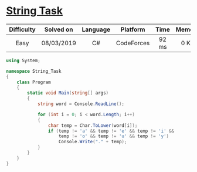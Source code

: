 # [String Task](https://codeforces.com/contest/118/problem/A)

| Difficulty | Solved on  | Language   | Platform   | Time       | Memory     |
| :--------: | :--------: | :--------: | :--------: | :--------: | :--------: |
| Easy       | 08/03/2019 | C#         | CodeForces | 92 ms      | 0 KB       |

```c#
using System;

namespace String_Task
{
    class Program
    {
        static void Main(string[] args)
        {
            string word = Console.ReadLine();

            for (int i = 0; i < word.Length; i++)
            {
                char temp = Char.ToLower(word[i]);
                if (temp != 'a' && temp != 'e' && temp != 'i' &&
                    temp != 'o' && temp != 'u' && temp != 'y')
                    Console.Write("." + temp);
            }
        }
    }
}
```
